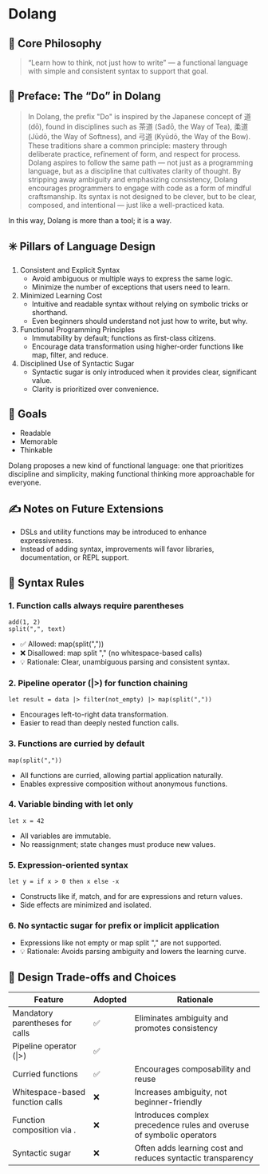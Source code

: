 # Dolang

## 🧭 Core Philosophy

> “Learn how to think, not just how to write” — a functional language with simple and consistent syntax to support that goal.

## 🍵 Preface: The “Do” in Dolang

> In Dolang, the prefix "Do" is inspired by the Japanese concept of 道 (dō), found in disciplines such as 茶道 (Sadō, the Way of Tea), 柔道 (Jūdō, the Way of Softness), and 弓道 (Kyūdō, the Way of the Bow). These traditions share a common principle: mastery through deliberate practice, refinement of form, and respect for process. Dolang aspires to follow the same path — not just as a programming language, but as a discipline that cultivates clarity of thought. By stripping away ambiguity and emphasizing consistency, Dolang encourages programmers to engage with code as a form of mindful craftsmanship. Its syntax is not designed to be clever, but to be clear, composed, and intentional — just like a well-practiced kata.

In this way, Dolang is more than a tool; it is a way.

## ✳️ Pillars of Language Design

1. Consistent and Explicit Syntax
   - Avoid ambiguous or multiple ways to express the same logic.
   - Minimize the number of exceptions that users need to learn.
2. Minimized Learning Cost
   - Intuitive and readable syntax without relying on symbolic tricks or shorthand.
   - Even beginners should understand not just how to write, but why.
3. Functional Programming Principles
   - Immutability by default; functions as first-class citizens.
   - Encourage data transformation using higher-order functions like map, filter, and reduce.
4. Disciplined Use of Syntactic Sugar
   - Syntactic sugar is only introduced when it provides clear, significant value.
   - Clarity is prioritized over convenience.

## 🏁 Goals

- Readable
- Memorable
- Thinkable

Dolang proposes a new kind of functional language: one that prioritizes discipline and simplicity, making functional thinking more approachable for everyone.

## ✍️ Notes on Future Extensions

- DSLs and utility functions may be introduced to enhance expressiveness.
- Instead of adding syntax, improvements will favor libraries, documentation, or REPL support.

## 🧱 Syntax Rules

### 1. Function calls always require parentheses

```dolang
add(1, 2)
split(",", text)
```

- ✅ Allowed: map(split(","))
- ❌ Disallowed: map split "," (no whitespace-based calls)
- 💡 Rationale: Clear, unambiguous parsing and consistent syntax.

### 2. Pipeline operator (|>) for function chaining

```dolang
let result = data |> filter(not_empty) |> map(split(","))
```

- Encourages left-to-right data transformation.
- Easier to read than deeply nested function calls.

### 3. Functions are curried by default

```dolang
map(split(","))
```

- All functions are curried, allowing partial application naturally.
- Enables expressive composition without anonymous functions.

### 4. Variable binding with let only

```dolang
let x = 42
```

- All variables are immutable.
- No reassignment; state changes must produce new values.

### 5. Expression-oriented syntax

```dolang
let y = if x > 0 then x else -x
```

- Constructs like if, match, and for are expressions and return values.
- Side effects are minimized and isolated.

### 6. No syntactic sugar for prefix or implicit application

- Expressions like not empty or map split "," are not supported.
- 💡 Rationale: Avoids parsing ambiguity and lowers the learning curve.

## 🧪 Design Trade-offs and Choices

| Feature                         | Adopted | Rationale                                                             |
| ------------------------------- | ------- | --------------------------------------------------------------------- |
| Mandatory parentheses for calls | ✅      | Eliminates ambiguity and promotes consistency                         |
| Pipeline operator (\|>)         | ✅      |                                                                       |
| Curried functions               | ✅      | Encourages composability and reuse                                    |
| Whitespace-based function calls | ❌      | Increases ambiguity, not beginner-friendly                            |
| Function composition via .      | ❌      | Introduces complex precedence rules and overuse of symbolic operators |
| Syntactic sugar                 | ❌      | Often adds learning cost and reduces syntactic transparency           |
